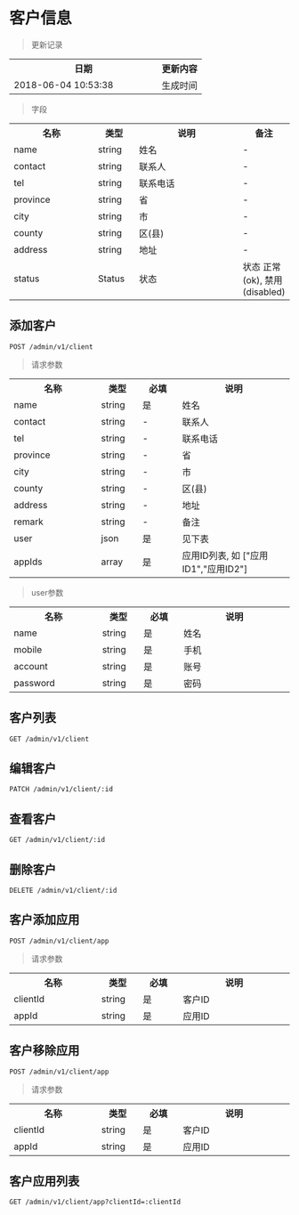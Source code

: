 # 客户信息

> 更新记录

<table>
    <tr>
        <th style="width:250px;">日期</th>
        <th>更新内容</th>
    </tr>
    <tr>
        <td>2018-06-04 10:53:38</td>
        <td>生成时间</td>
    </tr>
</table>

> 字段

<table>
    <tr>
        <th style="width:150px;">名称</th>
        <th style="width:60px;">类型</th>
        <th style="width:200px;">说明</th>
        <th>备注</th>
    </tr>
    <tr>
        <td>name</td>
        <td>string</td>
        <td>姓名</td>
        <td>-</td>
    </tr>
    <tr>
        <td>contact</td>
        <td>string</td>
        <td>联系人</td>
        <td>-</td>
    </tr>   
    <tr>
        <td>tel</td>
        <td>string</td>
        <td>联系电话</td>
        <td>-</td>
    </tr>    
    <tr>
        <td>province</td>
        <td>string</td>
        <td>省</td>
        <td>-</td>
    </tr>
    <tr>
        <td>city</td>
        <td>string</td>
        <td>市</td>
        <td>-</td>
    </tr>
    <tr>
        <td>county</td>
        <td>string</td>
        <td>区(县)</td>
        <td>-</td>
    </tr>
    <tr>
        <td>address</td>
        <td>string</td>
        <td>地址</td>
        <td>-</td>
    </tr>
    <tr>
        <td>status</td>
        <td>Status</td>
        <td>状态</td>
        <td>状态 正常(ok), 禁用(disabled)</td>
    </tr>
</table>

## 添加客户

```
POST /admin/v1/client
```

>请求参数
<table>
    <tr>
        <th style="width:150px;">名称</th>
        <th style="width:60px;">类型</th>
        <th style="width:60px;">必填</th>
        <th style="width:200px;">说明</th>
    </tr>
    <tr>
        <td>name</td>
        <td>string</td>
        <td>是</td>
        <td>姓名</td>
    </tr>
    <tr>
        <td>contact</td>
        <td>string</td>
        <td>-</td>
        <td>联系人</td>
    </tr>   
    <tr>
        <td>tel</td>
        <td>string</td>
        <td>-</td>
        <td>联系电话</td>
    </tr>    
    <tr>
        <td>province</td>
        <td>string</td>
        <td>-</td>
        <td>省</td>
    </tr>
    <tr>
        <td>city</td>
        <td>string</td>
        <td>-</td>
        <td>市</td>
    </tr>
    <tr>
        <td>county</td>
        <td>string</td>
        <td>-</td>
        <td>区(县)</td>
    </tr>
    <tr>
        <td>address</td>
        <td>string</td>
        <td>-</td>
        <td>地址</td>
    </tr>
    <tr>
        <td>remark</td>
        <td>string</td>
        <td>-</td>
        <td>备注</td>
    </tr>
    <tr>
        <td>user</td>
        <td>json</td>
        <td>是</td>
        <td>见下表</td>
    </tr>
    <tr>
        <td>appIds</td>
        <td>array</td>
        <td>是</td>
        <td>应用ID列表, 如 ["应用ID1","应用ID2"]</td>
    </tr>
</table>

> user参数
<table>
    <tr>
        <th style="width:150px;">名称</th>
        <th style="width:60px;">类型</th>
        <th style="width:60px;">必填</th>
        <th style="width:200px;">说明</th>
    </tr>
    <tr>
        <td>name</td>
        <td>string</td>
        <td>是</td>
        <td>姓名</td>
    </tr>
    <tr>
        <td>mobile</td>
        <td>string</td>
        <td>是</td>
        <td>手机</td>
    </tr>
    <tr>
        <td>account</td>
        <td>string</td>
        <td>是</td>
        <td>账号</td>
    </tr>
    <tr>
        <td>password</td>
        <td>string</td>
        <td>是</td>
        <td>密码</td>
    </tr>
</table>

## 客户列表

```
GET /admin/v1/client
```

## 编辑客户

```
PATCH /admin/v1/client/:id
```

## 查看客户

```
GET /admin/v1/client/:id
```

## 删除客户

```
DELETE /admin/v1/client/:id
```

## 客户添加应用

```
POST /admin/v1/client/app
```

>请求参数
<table>
    <tr>
        <th style="width:150px;">名称</th>
        <th style="width:60px;">类型</th>
        <th style="width:60px;">必填</th>
        <th style="width:200px;">说明</th>
    </tr>
    <tr>
        <td>clientId</td>
        <td>string</td>
        <td>是</td>
        <td>客户ID</td>
    </tr>
    <tr>
        <td>appId</td>
        <td>string</td>
        <td>是</td>
        <td>应用ID</td>
    </tr>
</table>

## 客户移除应用

```
POST /admin/v1/client/app
```

>请求参数
<table>
    <tr>
        <th style="width:150px;">名称</th>
        <th style="width:60px;">类型</th>
        <th style="width:60px;">必填</th>
        <th style="width:200px;">说明</th>
    </tr>
    <tr>
        <td>clientId</td>
        <td>string</td>
        <td>是</td>
        <td>客户ID</td>
    </tr>
    <tr>
        <td>appId</td>
        <td>string</td>
        <td>是</td>
        <td>应用ID</td>
    </tr>
</table>

## 客户应用列表

```
GET /admin/v1/client/app?clientId=:clientId
```
